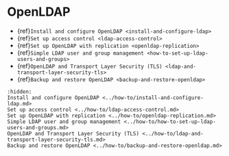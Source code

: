 # OpenLDAP

* {ref}`Install and configure OpenLDAP <install-and-configure-ldap>`
* {ref}`Set up access control <ldap-access-control>`
* {ref}`Set up OpenLDAP with replication <openldap-replication>`
* {ref}`Simple LDAP user and group management <how-to-set-up-ldap-users-and-groups>`
* {ref}`OpenLDAP and Transport Layer Security (TLS) <ldap-and-transport-layer-security-tls>`
* {ref}`Backup and restore OpenLDAP <backup-and-restore-openldap>`

```{toctree}
:hidden:
Install and configure OpenLDAP <../how-to/install-and-configure-ldap.md>
Set up access control <../how-to/ldap-access-control.md>
Set up OpenLDAP with replication <../how-to/openldap-replication.md>
Simple LDAP user and group management <../how-to/how-to-set-up-ldap-users-and-groups.md>
OpenLDAP and Transport Layer Security (TLS) <../how-to/ldap-and-transport-layer-security-tls.md>
Backup and restore OpenLDAP <../how-to/backup-and-restore-openldap.md>
```
